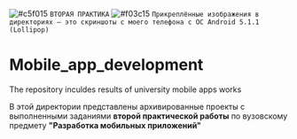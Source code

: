 ![#c5f015](https://via.placeholder.com/15/c5f015/000000?text=+) `ВТОРАЯ ПРАКТИКА`
![#f03c15](https://via.placeholder.com/15/f03c15/000000?text="+") `Прикреплённые изображения в директориях — это скриншоты с моего телефона с ОС Android 5.1.1 (Lollipop)`
# Mobile_app_development
The repository inculdes results of university mobile apps works
<p>В этой директории представлены архивированные проекты с выполненными заданиями <b>второй практической работы</b> по вузовскому предмету <b>"Разработка мобильных приложений"</b></p>

